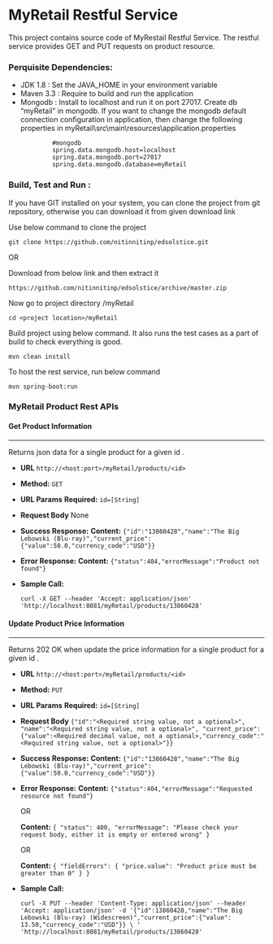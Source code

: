 # MyRetail Restful Service 

This project contains source code of MyRestail Restful Service. The restful service provides GET and PUT requests on product resource.  


### Perquisite Dependencies: 

+  JDK 1.8  : Set the JAVA_HOME in your environment variable 
+  Maven 3.3 : Require to build and run the application
+  Mongodb  : Install to localhost and run it on port 27017. Create db “myRetail”  in mongodb. If you want to change the mongodb default connection configuration in application, then change the following properties in myRetail\src\main\resources\application.properties
``` 
            #mongodb
            spring.data.mongodb.host=localhost
            spring.data.mongodb.port=27017
            spring.data.mongodb.database=myRetail
```

### Build, Test and Run : 
If you have GIT installed on your system, you can clone the project from git repository, otherwise you can download it from given download link

Use below command to clone the project  
```
git clone https://github.com/nitinnitinp/edsolstice.git
```
   OR

Download from below link and then extract it 
```
https://github.com/nitinnitinp/edsolstice/archive/master.zip 
```
Now go to project directory /myRetail
```
cd <project location>/myRetail
```
Build project using below command. It also runs the test cases as a part of build to check everything is good.
```
mvn clean install
```
To host the rest service, run below command 
```
mvn spring-boot:run
```
### MyRetail Product Rest APIs
 #### Get Product Information
----
  Returns json data for a single product for a given id .

* **URL**
    `http://<host:port>/myRetail/products/<id>`
* **Method:**
  `GET`
*  **URL Params**
   **Required:** `id=[String]`
* **Request Body**
  None
* **Success Response:**
    **Content:** `{"id":"13860428","name":"The Big Lebowski (Blu-ray)","current_price":{"value":50.0,"currency_code":"USD"}}`
 
* **Error Response:**
    **Content:** `{"status":404,"errorMessage":"Product not found"}`
* **Sample Call:**

  ```
  curl -X GET --header 'Accept: application/json' 'http://localhost:8081/myRetail/products/13860428'
  ```
#### Update Product Price Information
----
Returns 202 OK when update the price information for a single product for a given id .

* **URL**
    `http://<host:port>/myRetail/products/<id>`
* **Method:**
  `PUT`
*  **URL Params**
   **Required:** `id=[String]`
* **Request Body**
  `{"id":"<Required string value, not a optional>",
   "name":"<Required string value, not a optional>",
   "current_price":{"value":<Required decimal value, not a optional>,"currency_code":"<Required string value, not a optional>"}}`
* **Success Response:**
    **Content:** `{"id":"13860428","name":"The Big Lebowski (Blu-ray)","current_price":{"value":50.0,"currency_code":"USD"}}`
 
* **Error Response:**
    **Content:** `{"status":404,"errorMessage":"Requested resource not found"}`
    
    OR
   
   **Content:** `{
"status": 400,
"errorMessage": "Please check your request body, either it is empty or entered wrong"
}`

    OR
    
    
   **Content:**  `{
"fieldErrors": {
"price.value": "Product price must be greater than 0"
}
}`

* **Sample Call:**

  ``` 
  curl -X PUT --header 'Content-Type: application/json' --header 'Accept: application/json' -d '{"id":13860428,"name":"The Big Lebowski (Blu-ray) (Widescreen)","current_price":{"value": 13.50,"currency_code":"USD"}} \ ' 'http://localhost:8081/myRetail/products/13860428'
  ```
 

